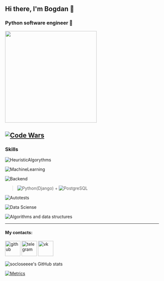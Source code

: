 ## Hi there, I'm Bogdan 👋

### Python software engineer 🐍

<div id="header">
  <img src="https://user-images.githubusercontent.com/65871712/225760628-ece2bb25-c3c9-4c1b-a1c2-d2615ec1eb89.gif" width="300"/>
</div>

[![Code Wars](https://www.codewars.com/users/socloseeee/badges/large)](https://www.codewars.com/users/socloseeee/)
---
### Skills

![HeuristicAlgorythms](https://img.shields.io/badge/HEURISTIC%20ALGORYTHMS-yellow?style=for-the-badge&logo=github&logoColor=white)

![MachineLearning](https://img.shields.io/badge/MACHINE%20LEARNING-lightgrey?style=for-the-badge&logo=anaconda&logoColor=green)

![Backend](https://img.shields.io/badge/BACKEND-red?style=for-the-badge&logo=python&logoColor=white)
>![Python(Django)](https://img.shields.io/badge/Python(Django)-316192?logo=django&logoColor=white) + ![PostgreSQL](https://img.shields.io/badge/PostgreSQL-316192?logo=postgresql&logoColor=white)

![Autotests](https://img.shields.io/badge/AUTOTESTS-informational?style=for-the-badge&logo=PyTest&logoColor=white)

![Data Sciense](https://img.shields.io/badge/DATA%20SCIENCE-orange?style=for-the-badge&logo=jupyter&logoColor=white)

![Algorithms and data structures](https://img.shields.io/badge/ALGORITHMS%20AND%20DATA%20STRUCTURES-blue?style=for-the-badge&logo=coursera&logoColor=white)

---

#### My contacts:

[<img src='https://cdn.jsdelivr.net/npm/simple-icons@3.0.1/icons/github.svg' alt='github' height='50'>](https://github.com/socloseeee)
[<img src='https://cdn.jsdelivr.net/npm/simple-icons@3.0.1/icons/telegram.svg' alt='telegram' height='50'>](https://t.me/socloseeee)
[<img src='https://cdn.jsdelivr.net/npm/simple-icons@3.0.1/icons/vk.svg' alt='vk' height='50'>](https://vk.com/socloseeee)  

![socloseeee's GitHub stats](https://github-readme-stats.vercel.app/api?username=socloseeee&theme=tokyonight&show_icons=true)

[![Metrics](https://metrics.lecoq.io/socloseeee?template=classic&base.activity=0&base.community=0&base.metadata=0&isocalendar=1&base=header%2C%20activity%2C%20community%2C%20repositories%2C%20metadata&base.indepth=false&base.hireable=false&base.skip=false&isocalendar=false&isocalendar.duration=half-year&config.timezone=Europe%2FMoscow)](https://metrics.lecoq.io/insights/socloseeee)
